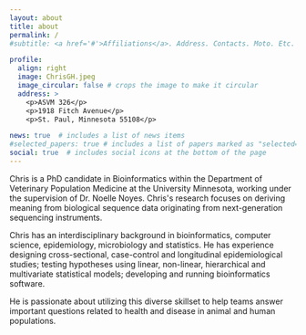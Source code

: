```yaml
---
layout: about
title: about
permalink: /
#subtitle: <a href='#'>Affiliations</a>. Address. Contacts. Moto. Etc.

profile:
  align: right
  image: ChrisGH.jpeg
  image_circular: false # crops the image to make it circular
  address: >
    <p>ASVM 326</p>
    <p>1918 Fitch Avenue</p>
    <p>St. Paul, Minnesota 55108</p>

news: true  # includes a list of news items
#selected_papers: true # includes a list of papers marked as "selected={true}"
social: true  # includes social icons at the bottom of the page
---
```


Chris is a PhD candidate in Bioinformatics within the Department of Veterinary Population Medicine at the University Minnesota, working under the supervision of Dr. Noelle Noyes.  Chris's research focuses on deriving meaning from biological sequence data originating from next-generation sequencing instruments.  

Chris has an interdisciplinary background in bioinformatics, computer science, epidemiology, microbiology and statistics.  He has experience designing cross-sectional, case-control and longitudinal epidemiological studies; testing hypotheses using linear, non-linear, hierarchical and multivariate statistical models; developing and running bioinformatics software.  

He is passionate about utilizing this diverse skillset to help teams answer important questions related to health and disease in animal and human populations.
